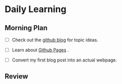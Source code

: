 # Daily Learning


## Morning Plan
- [ ] Check out the [github blog](https://github.blog) for topic ideas.
- [ ] Learn about [Github Pages](https://skills.github.com/#first-day-on-github) .
- [ ] Convert my first blog post into an actual webpage.


## Review


